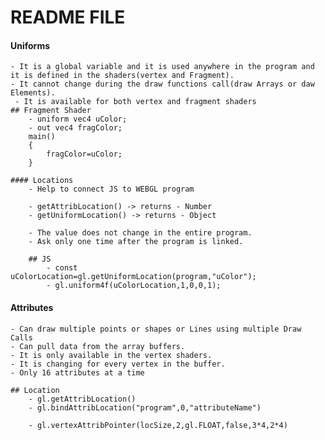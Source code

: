 # README FILE

#### Uniforms
    - It is a global variable and it is used anywhere in the program and it is defined in the shaders(vertex and Fragment).
    - It cannot change during the draw functions call(draw Arrays or daw Elements).
     - It is available for both vertex and fragment shaders
    ## Fragment Shader
        - uniform vec4 uColor;
        - out vec4 fragColor;
        main()
        {
            fragColor=uColor;
        }

    #### Locations
        - Help to connect JS to WEBGL program

        - getAttribLocation() -> returns - Number
        - getUniformLocation() -> returns - Object

        - The value does not change in the entire program.
        - Ask only one time after the program is linked.

        ## JS
            - const uColorLocation=gl.getUniformLocation(program,"uColor");
            - gl.uniform4f(uColorLocation,1,0,0,1);


#### Attributes
    - Can draw multiple points or shapes or Lines using multiple Draw Calls
    - Can pull data from the array buffers.
    - It is only available in the vertex shaders.
    - It is changing for every vertex in the buffer.
    - Only 16 attributes at a time

    ## Location
        - gl.getAttribLocation()
        - gl.bindAttribLocation("program",0,"attributeName")

        - gl.vertexAttribPointer(locSize,2,gl.FLOAT,false,3*4,2*4)



